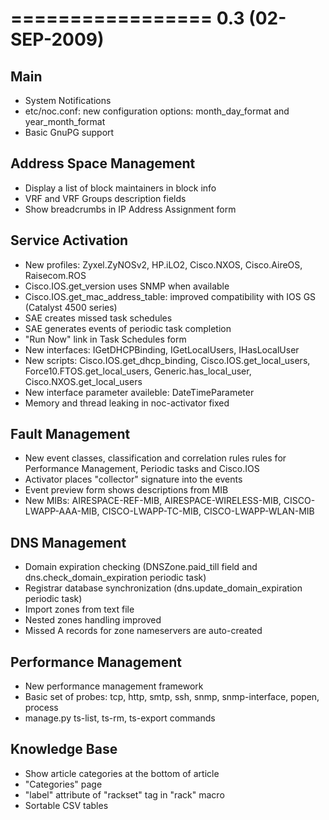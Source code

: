 

=================
0.3 (02-SEP-2009)
=================

Main
----
* System Notifications
* etc/noc.conf: new configuration options: month_day_format and year_month_format
* Basic GnuPG support

Address Space Management
------------------------
* Display a list of block maintainers in block info
* VRF and VRF Groups description fields
* Show breadcrumbs in IP Address Assignment form

Service Activation
------------------
* New profiles: Zyxel.ZyNOSv2, HP.iLO2, Cisco.NXOS, Cisco.AireOS, Raisecom.ROS
* Cisco.IOS.get_version uses SNMP when available
* Cisco.IOS.get_mac_address_table: improved compatibility with IOS GS (Catalyst 4500 series)
* SAE creates missed task schedules
* SAE generates events of periodic task completion
* "Run Now" link in Task Schedules form
* New interfaces: IGetDHCPBinding, IGetLocalUsers, IHasLocalUser
* New scripts: Cisco.IOS.get_dhcp_binding, Cisco.IOS.get_local_users, Force10.FTOS.get_local_users, Generic.has_local_user, Cisco.NXOS.get_local_users
* New interface parameter availeble: DateTimeParameter
* Memory and thread leaking in noc-activator fixed

Fault Management
----------------
* New event classes, classification and correlation rules rules for Performance Management, Periodic tasks and Cisco.IOS
* Activator places "collector" signature into the events
* Event preview form shows descriptions from MIB
* New MIBs: AIRESPACE-REF-MIB, AIRESPACE-WIRELESS-MIB, CISCO-LWAPP-AAA-MIB, CISCO-LWAPP-TC-MIB, CISCO-LWAPP-WLAN-MIB

DNS Management
--------------
* Domain expiration checking (DNSZone.paid_till field and dns.check_domain_expiration periodic task)
* Registrar database synchronization (dns.update_domain_expiration periodic task)
* Import zones from text file
* Nested zones handling improved
* Missed A records for zone nameservers are auto-created

Performance Management
----------------------
* New performance management framework
* Basic set of probes: tcp, http, smtp, ssh, snmp, snmp-interface, popen, process
* manage.py ts-list, ts-rm, ts-export commands

Knowledge Base
--------------
* Show article categories at the bottom of article
* "Categories" page
* "label" attribute of "rackset" tag in "rack" macro
* Sortable CSV tables
